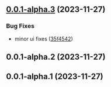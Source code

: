 ## [0.0.1-alpha.3](https://github.com/foormjs/foormjs/compare/v0.0.1-alpha.2...v0.0.1-alpha.3) (2023-11-27)


### Bug Fixes

* minor ui fixes ([35f4542](https://github.com/foormjs/foormjs/commit/35f454205c0d4ba978068a90ce769b7163526c4d))



## 0.0.1-alpha.2 (2023-11-27)



## 0.0.1-alpha.1 (2023-11-27)



